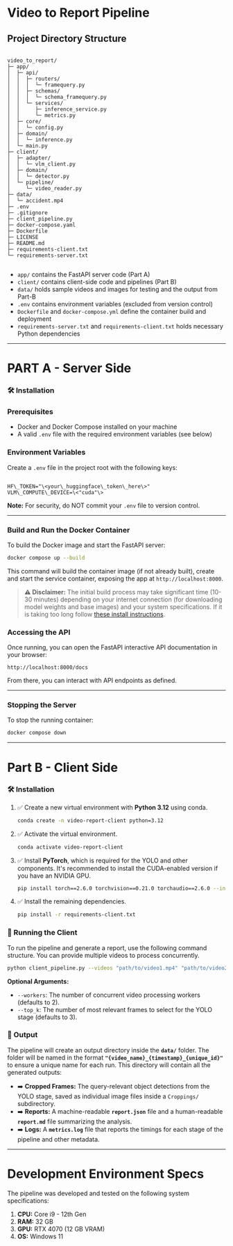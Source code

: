 # Video to Report Pipeline

## Project Directory Structure

```

video_to_report/
├─ app/
│  ├─ api/
│  │  ├─ routers/
│  │  │  └─ framequery.py
│  │  ├─ schemas/
│  │  │  └─ schema_framequery.py
│  │  └─ services/
│  │     ├─ inference_service.py
│  │     └─ metrics.py
│  ├─ core/
│  │  └─ config.py
│  ├─ domain/
│  │  └─ inference.py
│  └─ main.py
├─ client/
│  ├─ adapter/
│  │  └─ vlm_client.py
│  ├─ domain/
│  │  └─ detector.py
│  └─ pipeline/
│     └─ video_reader.py
├─ data/
│  └─ accident.mp4
├─ .env
├─ .gitignore
├─ client_pipeline.py
├─ docker-compose.yaml
├─ Dockerfile
├─ LICENSE
├─ README.md
├─ requirements-client.txt
└─ requirements-server.txt


```

- `app/` contains the FastAPI server code (Part A)
- `client/` contains client-side code and pipelines (Part B)
- `data/` holds sample videos and images for testing and the output from Part-B
- `.env` contains environment variables (excluded from version control)
- `Dockerfile` and `docker-compose.yml` define the container build and deployment
- `requirements-server.txt` and `requirements-client.txt` holds necessary Python dependencies

---

# PART A - Server Side
### 🛠️ Installation

### Prerequisites

- Docker and Docker Compose installed on your machine
- A valid `.env` file with the required environment variables (see below)

### Environment Variables

Create a `.env` file in the project root with the following keys:

```

HF\_TOKEN="\<your\_huggingface\_token\_here\>"
VLM\_COMPUTE\_DEVICE=\<"cuda"\>

````

**Note:** For security, do NOT commit your `.env` file to version control.

---

### Build and Run the Docker Container

To build the Docker image and start the FastAPI server:

```bash
docker compose up --build
````

This command will build the container image (if not already built), create and start the service container, exposing the app at `http://localhost:8000`.

> **⚠️ Disclaimer:** The initial build process may take significant time (10-30 minutes) depending on your internet connection (for downloading model weights and base images) and your system specifications. If it is taking too long follow [these install instructions](https://github.com/Stark16/video_to_report/tree/dev/app).

### Accessing the API

Once running, you can open the FastAPI interactive API documentation in your browser:

```
http://localhost:8000/docs
```

From there, you can interact with API endpoints as defined.

-----

### Stopping the Server

To stop the running container:

```bash
docker compose down
```

-----

# Part B - Client Side

### 🛠️ Installation

1.  ✅ Create a new virtual environment with **Python 3.12** using conda.

    ```bash
    conda create -n video-report-client python=3.12
    ```

2.  ✅ Activate the virtual environment.

    ```bash
    conda activate video-report-client
    ```

3.  ✅ Install **PyTorch**, which is required for the YOLO and other components. It's recommended to install the CUDA-enabled version if you have an NVIDIA GPU.

    ```bash
    pip install torch==2.6.0 torchvision==0.21.0 torchaudio==2.6.0 --index-url [https://download.pytorch.org/whl/cu124](https://download.pytorch.org/whl/cu124)
    ```

4.  ✅ Install the remaining dependencies.

    ```bash
    pip install -r requirements-client.txt
    ```

### 🚀 Running the Client

To run the pipeline and generate a report, use the following command structure. You can provide multiple videos to process concurrently.

```bash
python client_pipeline.py --videos "path/to/video1.mp4" "path/to/video2.mp4" --query "YOUR_QUERY"
```

**Optional Arguments:**

  * `--workers`: The number of concurrent video processing workers (defaults to 2).
  * `--top_k`: The number of most relevant frames to select for the YOLO stage (defaults to 3).

### 📁 Output

The pipeline will create an output directory inside the **`data/`** folder. The folder will be named in the format **`"{video_name}_{timestamp}_{unique_id}"`** to ensure a unique name for each run. This directory will contain all the generated outputs:

  * ➡️ **Cropped Frames:** The query-relevant object detections from the YOLO stage, saved as individual image files inside a `Croppings/` subdirectory.
  * ➡️ **Reports:** A machine-readable **`report.json`** file and a human-readable **`report.md`** file summarizing the analysis.
  * ➡️ **Logs:** A **`metrics.log`** file that reports the timings for each stage of the pipeline and other metadata.

-----

# Development Environment Specs

The pipeline was developed and tested on the following system specifications:

1.  **CPU:** Core i9 - 12th Gen
2.  **RAM:** 32 GB
3.  **GPU:** RTX 4070 (12 GB VRAM)
4.  **OS:** Windows 11

<!-- end list -->
